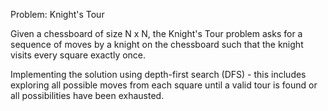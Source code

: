 Problem: Knight's Tour

Given a chessboard of size N x N, the Knight's Tour problem asks for a sequence of moves by a knight on the chessboard such that the knight visits every square exactly once.

Implementing the solution using depth-first search (DFS) - this includes exploring all possible moves from each square until a valid tour is found or all possibilities have been exhausted.
